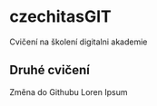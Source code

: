 # czechitasGIT
Cvičení na školení digitalni akademie

## Druhé cvičení 
Změna do Githubu Loren Ipsum